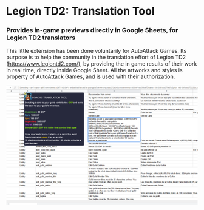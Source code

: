 # Legion TD2: Translation Tool
### Provides in-game previews directly in Google Sheets, for Legion TD2 translators

This little extension has been done voluntarily for AutoAttack Games. Its purpose is to help the community in the translation effort of Legion TD2 (https://www.legiontd2.com/), by providing the in game results of their work in real time, directly inside Google Sheet. All the artworks and styles is property of AutoAttack Games, and is used with their authorization.

[![Demo LTD2 Translation Tool](https://github.com/Kidev/LTD2_TranslationTool/raw/main/screenshot.png)](https://youtu.be/3pE-mWR_wWE "Demo LTD2 Translation Tool")

